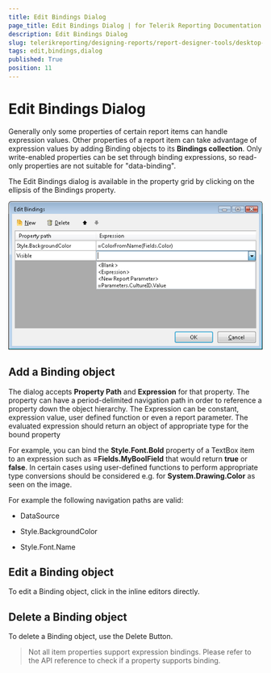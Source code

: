 ```yaml
---
title: Edit Bindings Dialog
page_title: Edit Bindings Dialog | for Telerik Reporting Documentation
description: Edit Bindings Dialog
slug: telerikreporting/designing-reports/report-designer-tools/desktop-designers/tools/edit-bindings-dialog
tags: edit,bindings,dialog
published: True
position: 11
---
```


# Edit Bindings Dialog



Generally only some properties of certain report        items can handle expression values. Other properties of a report item can        take advantage of expression values by adding Binding objects to its __Bindings collection__. Only write-enabled properties can be set through binding expressions,        so read-only properties are not suitable for "data-binding".

The Edit Bindings dialog is available in the property grid by         clicking on the ellipsis of the Bindings property.         

  ![](images/UI/Bindings.png)

## Add a Binding object

The dialog accepts __Property Path__ and             __Expression__ for that property.             The property can have a period-delimited navigation path in order to reference              a property down the object hierarchy. The Expression can be constant, expression value, user defined function              or even a report parameter. The evaluated expression should return an              object of appropriate type for the bound property

For example, you can bind the __Style.Font.Bold__            property of a TextBox item to an expression such as __=Fields.MyBoolField__ that would              return __true__ or __false__.             In certain cases using user-defined functions to perform appropriate type              conversions should be considered e.g. for __System.Drawing.Color__ as seen              on the image.

For example the following navigation paths are valid:             

* DataSource                 

* Style.BackgroundColor                 

* Style.Font.Name                 

## Edit a Binding object

To edit a Binding object, click in the inline editors directly.

## Delete a Binding object

To delete a Binding object, use the Delete Button.

> Not all item properties support expression bindings. Please refer to the                 API reference to check if a property supports binding.               


